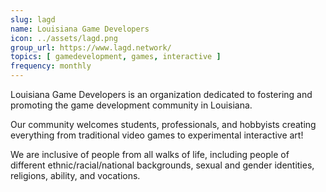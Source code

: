 ```yaml
---
slug: lagd
name: Louisiana Game Developers
icon: ../assets/lagd.png
group_url: https://www.lagd.network/
topics: [ gamedevelopment, games, interactive ]
frequency: monthly
---
```


Louisiana Game Developers is an organization dedicated to fostering and promoting the game development community in Louisiana.

Our community welcomes students, professionals, and hobbyists creating everything from traditional video games to experimental interactive art!

We are inclusive of people from all walks of life, including people of different ethnic/racial/national backgrounds, sexual and gender identities, religions, ability, and vocations.
